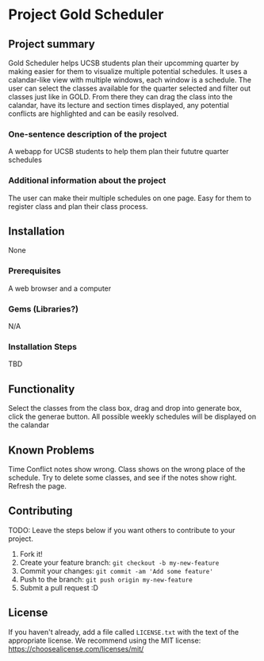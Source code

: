 # Project Gold Scheduler

## Project summary
Gold Scheduler helps UCSB students plan their upcomming quarter by making easier for them to visualize multiple potential schedules. It uses a calandar-like view with multiple windows, each window is a schedule. The user can select the classes available for the quarter selected and filter out classes just like in GOLD. From there they can drag the class into the calandar, have its lecture and section times displayed, any potential conflicts are highlighted and can be easily resolved.  

### One-sentence description of the project

A webapp for UCSB students to help them plan their fututre quarter schedules

### Additional information about the project
The user can make their multiple schedules on one page. Easy for them to register class and plan their class process. 

## Installation
None

### Prerequisites
A web browser and a computer

### Gems (Libraries?)
N/A

### Installation Steps
TBD


## Functionality
Select the classes from the class box, drag and drop into generate box, click the generae button. All possible weekly schedules will be displayed on the calandar


## Known Problems
Time Conflict notes show wrong. Class shows on the wrong place of the schedule. Try to delete some classes, and see if the notes show right. Refresh the page.

## Contributing

TODO: Leave the steps below if you want others to contribute to your project.

1. Fork it!
2. Create your feature branch: `git checkout -b my-new-feature`
3. Commit your changes: `git commit -am 'Add some feature'`
4. Push to the branch: `git push origin my-new-feature`
5. Submit a pull request :D

## License

If you haven't already, add a file called `LICENSE.txt` with the text of the appropriate license.
We recommend using the MIT license: <https://choosealicense.com/licenses/mit/>
